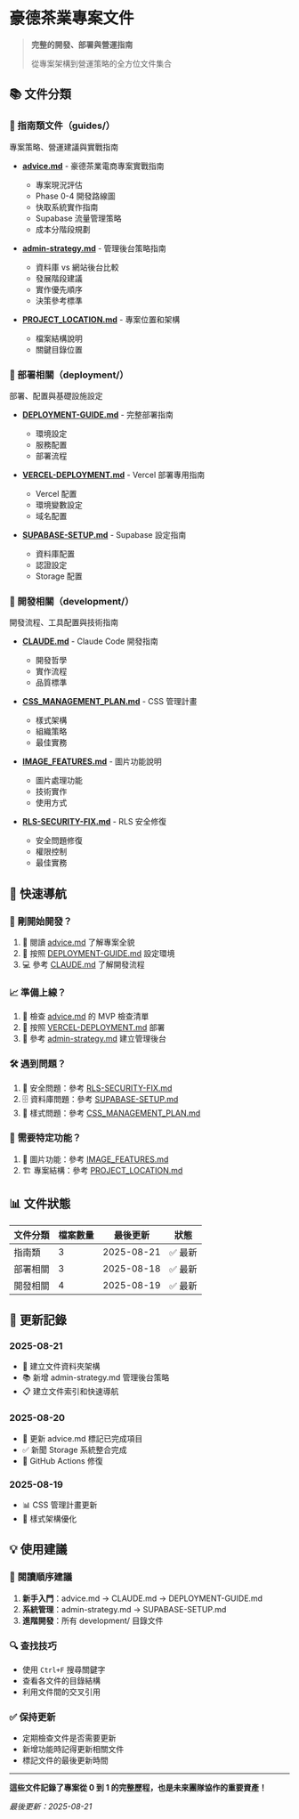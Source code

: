 # 豪德茶業專案文件

> **完整的開發、部署與營運指南**
>
> 從專案架構到營運策略的全方位文件集合

## 📚 文件分類

### 🎯 指南類文件（guides/）
專案策略、營運建議與實戰指南

- **[advice.md](./guides/advice.md)** - 豪德茶業電商專案實戰指南
  - 專案現況評估
  - Phase 0-4 開發路線圖
  - 快取系統實作指南
  - Supabase 流量管理策略
  - 成本分階段規劃

- **[admin-strategy.md](./guides/admin-strategy.md)** - 管理後台策略指南
  - 資料庫 vs 網站後台比較
  - 發展階段建議
  - 實作優先順序
  - 決策參考標準

- **[PROJECT_LOCATION.md](./guides/PROJECT_LOCATION.md)** - 專案位置和架構
  - 檔案結構說明
  - 關鍵目錄位置

### 🚀 部署相關（deployment/）
部署、配置與基礎設施設定

- **[DEPLOYMENT-GUIDE.md](./deployment/DEPLOYMENT-GUIDE.md)** - 完整部署指南
  - 環境設定
  - 服務配置
  - 部署流程

- **[VERCEL-DEPLOYMENT.md](./deployment/VERCEL-DEPLOYMENT.md)** - Vercel 部署專用指南
  - Vercel 配置
  - 環境變數設定
  - 域名配置

- **[SUPABASE-SETUP.md](./deployment/SUPABASE-SETUP.md)** - Supabase 設定指南
  - 資料庫配置
  - 認證設定
  - Storage 配置

### 🔧 開發相關（development/）
開發流程、工具配置與技術指南

- **[CLAUDE.md](./development/CLAUDE.md)** - Claude Code 開發指南
  - 開發哲學
  - 實作流程
  - 品質標準

- **[CSS_MANAGEMENT_PLAN.md](./development/CSS_MANAGEMENT_PLAN.md)** - CSS 管理計畫
  - 樣式架構
  - 組織策略
  - 最佳實務

- **[IMAGE_FEATURES.md](./development/IMAGE_FEATURES.md)** - 圖片功能說明
  - 圖片處理功能
  - 技術實作
  - 使用方式

- **[RLS-SECURITY-FIX.md](./development/RLS-SECURITY-FIX.md)** - RLS 安全修復
  - 安全問題修復
  - 權限控制
  - 最佳實務

## 🎯 快速導航

### 🚀 **剛開始開發？**
1. 📖 閱讀 [advice.md](./guides/advice.md) 了解專案全貌
2. 🔧 按照 [DEPLOYMENT-GUIDE.md](./deployment/DEPLOYMENT-GUIDE.md) 設定環境
3. 💻 參考 [CLAUDE.md](./development/CLAUDE.md) 了解開發流程

### 📈 **準備上線？**
1. 🎯 檢查 [advice.md](./guides/advice.md) 的 MVP 檢查清單
2. 🚀 按照 [VERCEL-DEPLOYMENT.md](./deployment/VERCEL-DEPLOYMENT.md) 部署
3. 🏪 參考 [admin-strategy.md](./guides/admin-strategy.md) 建立管理後台

### 🛠️ **遇到問題？**
1. 🔐 安全問題：參考 [RLS-SECURITY-FIX.md](./development/RLS-SECURITY-FIX.md)
2. 🗄️ 資料庫問題：參考 [SUPABASE-SETUP.md](./deployment/SUPABASE-SETUP.md)
3. 🎨 樣式問題：參考 [CSS_MANAGEMENT_PLAN.md](./development/CSS_MANAGEMENT_PLAN.md)

### 🎪 **需要特定功能？**
1. 📸 圖片功能：參考 [IMAGE_FEATURES.md](./development/IMAGE_FEATURES.md)
2. 🏗️ 專案結構：參考 [PROJECT_LOCATION.md](./guides/PROJECT_LOCATION.md)

## 📊 文件狀態

| 文件分類 | 檔案數量 | 最後更新 | 狀態 |
|---------|---------|----------|------|
| 指南類 | 3 | 2025-08-21 | ✅ 最新 |
| 部署相關 | 3 | 2025-08-18 | ✅ 最新 |
| 開發相關 | 4 | 2025-08-19 | ✅ 最新 |

## 🔄 更新記錄

### 2025-08-21
- 🎯 建立文件資料夾架構
- 📚 新增 admin-strategy.md 管理後台策略
- 📋 建立文件索引和快速導航

### 2025-08-20
- 📝 更新 advice.md 標記已完成項目
- ✅ 新聞 Storage 系統整合完成
- 🔧 GitHub Actions 修復

### 2025-08-19
- 📊 CSS 管理計畫更新
- 🎨 樣式架構優化

## 💡 使用建議

### 📖 **閱讀順序建議**
1. **新手入門**：advice.md → CLAUDE.md → DEPLOYMENT-GUIDE.md
2. **系統管理**：admin-strategy.md → SUPABASE-SETUP.md
3. **進階開發**：所有 development/ 目錄文件

### 🔍 **查找技巧**
- 使用 `Ctrl+F` 搜尋關鍵字
- 查看各文件的目錄結構
- 利用文件間的交叉引用

### ✅ **保持更新**
- 定期檢查文件是否需要更新
- 新增功能時記得更新相關文件
- 標記文件的最後更新時間

---

**這些文件記錄了專案從 0 到 1 的完整歷程，也是未來團隊協作的重要資產！**

*最後更新：2025-08-21*